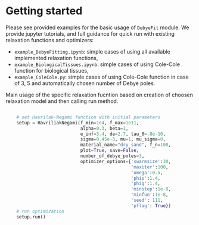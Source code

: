# Getting started

Please see provided examples for the basic usage of ``DebyeFit`` module. We provide jupyter tutorials, and full guidance for quick run with existing relaxation functions and optimizers:

* ```example_DebyeFitting.ipynb```: simple cases of using all available implemented relaxation functions,
* ```example_BiologicalTissues.ipynb```: simple cases of using Cole-Cole function for biological tissues,
* ```example_ColeCole.py```: simple cases of using Cole-Cole function in case of 3, 5 and automatically chosen number of Debye poles.

Main usage of the specific relaxation fucntion based on creation of choosen relaxation model and then calling run method.

```python

    # set Havrilak-Negami function with initial parameters
    setup = HavriliakNegami(f_min=1e4, f_max=1e11,
                            alpha=0.3, beta=1,
                            e_inf=3.4, de=2.7, tau_0=.8e-10,
                            sigma=0.45e-3, mu=1, mu_sigma=0,
                            material_name="dry_sand", f_n=100,
                            plot=True, save=False,
                            number_of_debye_poles=3,
                            optimizer_options={'swarmsize':30,
                                               'maxiter':100,
                                               'omega':0.5,
                                               'phip':1.4,
                                               'phig':1.4,
                                               'minstep':1e-8,
                                               'minfun':1e-8,
                                               'seed': 111,
                                               'pflag': True})
    # run optimization
    setup.run()

```
